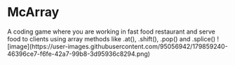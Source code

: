 <h1>McArray</h1>
A coding game where you are working in fast food restaurant and serve food to clients using array methods like .at(), .shift(), .pop() and .splice()
![image](https://user-images.githubusercontent.com/95056942/179859240-46396ce7-f6fe-42a7-99b8-3d95936c8294.png)
